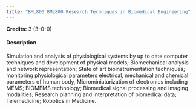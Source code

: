 ```yaml
---
title: "BML800 BML800 Research Techniques in Biomedical Engineering"
---
```

**Credits:** 3 (3-0-0)

#### Description
Simulation and analysis of physiological systems by up to date computer techniques and development of physical models; Biomechanical analysis and network representation; State of art bioinstrumentation techniques; monitoring physiological parameters electrical, mechanical and chemical parameters of human body, Microminiaturization of electronics including MEMS; BIOMEMS technology; Biomedical signal processing and imaging modalities; Research planning and interpretation of biomedical data; Telemedicine; Robotics in Medicine.